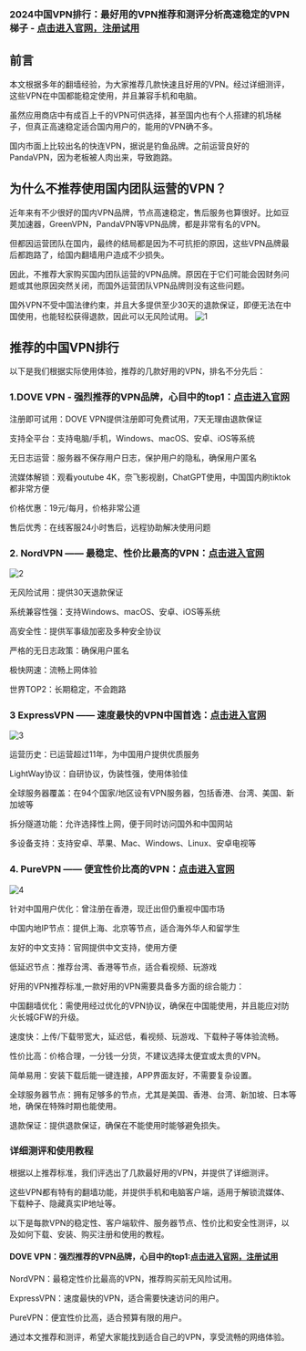 ### 2024中国VPN排行：最好用的VPN推荐和测评分析高速稳定的VPN梯子 - [点击进入官网，注册试用](https://tgjkdjfk.top/a.php?asbcbO1PCgF)
## 前言

本文根据多年的翻墙经验，为大家推荐几款快速且好用的VPN。经过详细测评，这些VPN在中国都能稳定使用，并且兼容手机和电脑。
    
虽然应用商店中有成百上千的VPN可供选择，甚至国内也有个人搭建的机场梯子，但真正高速稳定适合国内用户的，能用的VPN确不多。

国内市面上比较出名的快连VPN，据说是钓鱼品牌。之前运营良好的PandaVPN，因为老板被人肉出来，导致跑路。


## 为什么不推荐使用国内团队运营的VPN？
近年来有不少很好的国内VPN品牌，节点高速稳定，售后服务也算很好。比如豆荚加速器，GreenVPN，PandaVPN等VPN品牌，都是非常有名的VPN。

但都因运营团队在国内，最终的结局都是因为不可抗拒的原因，这些VPN品牌最后都跑路了，给国内翻墙用户造成不少损失。

因此，不推荐大家购买国内团队运营的VPN品牌。原因在于它们可能会因财务问题或其他原因突然关闭，而国外运营团队VPN品牌则没有这些问题。

国外VPN不受中国法律约束，并且大多提供至少30天的退款保证，即便无法在中国使用，也能轻松获得退款，因此可以无风险试用。
![1](https://uf.cari.com.my/forumx/cforum/forum/202405/19/190129tyim7k2mzig3kg3i.png.thumb.jpg)

## 推荐的中国VPN排行
以下是我们根据实际使用体验，推荐的几款好用的VPN，排名不分先后：

### 1.DOVE VPN - 强烈推荐的VPN品牌，心目中的top1：[点击进入官网](https://tgjkdjfk.top/a.php?asbcbO1PCgF)

注册即可试用：DOVE VPN提供注册即可免费试用，7天无理由退款保证

支持全平台：支持电脑/手机，Windows、macOS、安卓、iOS等系统

无日志运营：服务器不保存用户日志，保护用户的隐私，确保用户匿名

流媒体解锁：观看youtube 4K，奈飞影视剧，ChatGPT使用，中国国内刷tiktok都非常方便

价格优惠：19元/每月，价格非常公道

售后优秀：在线客服24小时售后，远程协助解决使用问题

### 2. NordVPN —— 最稳定、性价比最高的VPN：[点击进入官网](https://tgjkdjfk.top/a.php?asbcbO1PCgF)
![2](https://uf.cari.com.my/forumx/cforum/forum/202405/19/194802uzho4ynfyzt5z2sj.png.thumb.jpg)

无风险试用：提供30天退款保证

系统兼容性强：支持Windows、macOS、安卓、iOS等系统

高安全性：提供军事级加密及多种安全协议

严格的无日志政策：确保用户匿名

极快网速：流畅上网体验

世界TOP2：长期稳定，不会跑路

### 3 ExpressVPN —— 速度最快的VPN中国首选：[点击进入官网](https://tgjkdjfk.top/a.php?asbcbO1PCgF)
![3](https://uf.cari.com.my/forumx/cforum/forum/202405/19/194802wco9902fsr3bjz9q.jpg.thumb.jpg)

运营历史：已运营超过11年，为中国用户提供优质服务

LightWay协议：自研协议，伪装性强，使用体验佳

全球服务器覆盖：在94个国家/地区设有VPN服务器，包括香港、台湾、美国、新加坡等

拆分隧道功能：允许选择性上网，便于同时访问国外和中国网站

多设备支持：支持安卓、苹果、Mac、Windows、Linux、安卓电视等


### 4. PureVPN —— 便宜性价比高的VPN：[点击进入官网](https://tgjkdjfk.top/a.php?asbcbO1PCgF)
![4](https://uf.cari.com.my/forumx/cforum/forum/202405/19/194802erg3egin3etpcers.jpg.thumb.jpg)

针对中国用户优化：曾注册在香港，现迁出但仍重视中国市场

中国内地IP节点：提供上海、北京等节点，适合海外华人和留学生

友好的中文支持：官网提供中文支持，使用方便

低延迟节点：推荐台湾、香港等节点，适合看视频、玩游戏

好用的VPN推荐标准,一款好用的VPN需要具备多方面的综合能力：

中国翻墙优化：需使用经过优化的VPN协议，确保在中国能使用，并且能应对防火长城GFW的升级。

速度快：上传/下载带宽大，延迟低，看视频、玩游戏、下载种子等体验流畅。

性价比高：价格合理，一分钱一分货，不建议选择太便宜或太贵的VPN。

简单易用：安装下载后能一键连接，APP界面友好，不需要复杂设置。

全球服务器节点：拥有足够多的节点，尤其是美国、香港、台湾、新加坡、日本等地，确保在特殊时期也能使用。

退款保证：提供退款保证，确保在不能使用时能够避免损失。

### 详细测评和使用教程
根据以上推荐标准，我们评选出了几款最好用的VPN，并提供了详细测评。

这些VPN都有特有的翻墙功能，并提供手机和电脑客户端，适用于解锁流媒体、下载种子、隐藏真实IP地址等。

以下是每款VPN的稳定性、客户端软件、服务器节点、性价比和安全性测评，以及如何下载、安装、购买注册和使用的教程。

#### DOVE VPN：强烈推荐的VPN品牌，心目中的top1:[点击进入官网，注册试用](https://tgjkdjfk.top/a.php?asbcbO1PCgF)

NordVPN：最稳定性价比最高的VPN，推荐购买前无风险试用。

ExpressVPN：速度最快的VPN，适合需要快速访问的用户。

PureVPN：便宜性价比高，适合预算有限的用户。

通过本文推荐和测评，希望大家能找到适合自己的VPN，享受流畅的网络体验。


